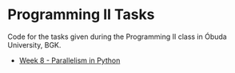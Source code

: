 # Programming II Tasks 
Code for the tasks given during the Programming II class in Óbuda University, BGK.

- [Week 8 - Parallelism in Python](/week8/)
